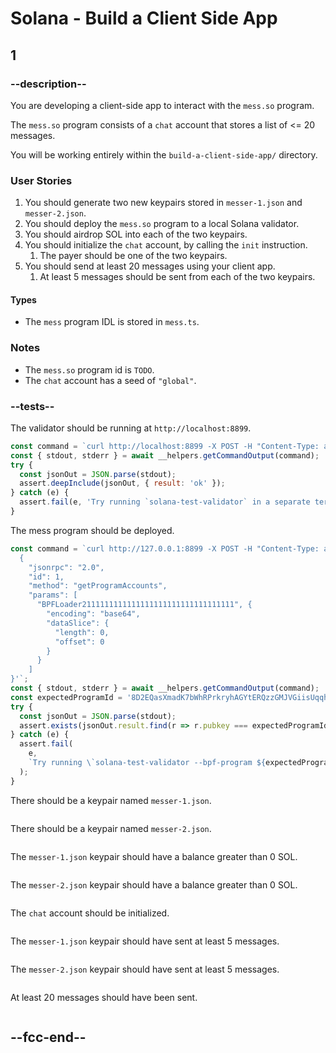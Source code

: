 # Solana - Build a Client Side App

## 1

### --description--

You are developing a client-side app to interact with the `mess.so` program.

The `mess.so` program consists of a `chat` account that stores a list of <= 20 messages.

You will be working entirely within the `build-a-client-side-app/` directory.

### User Stories

1. You should generate two new keypairs stored in `messer-1.json` and `messer-2.json`.
2. You should deploy the `mess.so` program to a local Solana validator.
3. You should airdrop SOL into each of the two keypairs.
4. You should initialize the `chat` account, by calling the `init` instruction.
   1. The payer should be one of the two keypairs.
5. You should send at least 20 messages using your client app.
   1. At least 5 messages should be sent from each of the two keypairs.

#### Types

- The `mess` program IDL is stored in `mess.ts`.

### Notes

- The `mess.so` program id is `TODO`.
- The `chat` account has a seed of `"global"`.

### --tests--

The validator should be running at `http://localhost:8899`.

```js
const command = `curl http://localhost:8899 -X POST -H "Content-Type: application/json" -d '{"jsonrpc":"2.0","id":1, "method":"getHealth"}'`;
const { stdout, stderr } = await __helpers.getCommandOutput(command);
try {
  const jsonOut = JSON.parse(stdout);
  assert.deepInclude(jsonOut, { result: 'ok' });
} catch (e) {
  assert.fail(e, 'Try running `solana-test-validator` in a separate terminal');
}
```

The mess program should be deployed.

```js
const command = `curl http://127.0.0.1:8899 -X POST -H "Content-Type: application/json" -d '
  {
    "jsonrpc": "2.0",
    "id": 1,
    "method": "getProgramAccounts",
    "params": [
      "BPFLoader2111111111111111111111111111111111", {
        "encoding": "base64",
        "dataSlice": {
          "length": 0,
          "offset": 0
        }
      }
    ]
}'`;
const { stdout, stderr } = await __helpers.getCommandOutput(command);
const expectedProgramId = '8D2EQasXmadK7bWhRPrkryhAGYtERQzzGMJVGiisUqqh';
try {
  const jsonOut = JSON.parse(stdout);
  assert.exists(jsonOut.result.find(r => r.pubkey === expectedProgramId));
} catch (e) {
  assert.fail(
    e,
    `Try running \`solana-test-validator --bpf-program ${expectedProgramId} mess.so --reset\``
  );
}
```

There should be a keypair named `messer-1.json`.

```js

```

There should be a keypair named `messer-2.json`.

```js

```

The `messer-1.json` keypair should have a balance greater than 0 SOL.

```js

```

The `messer-2.json` keypair should have a balance greater than 0 SOL.

```js

```

The `chat` account should be initialized.

```js

```

The `messer-1.json` keypair should have sent at least 5 messages.

```js

```

The `messer-2.json` keypair should have sent at least 5 messages.

```js

```

At least 20 messages should have been sent.

```js

```

## --fcc-end--
